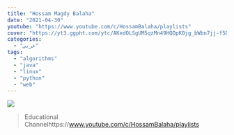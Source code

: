 ```yaml
---
title: "Hossam Magdy Balaha"
date: "2021-04-30"
youtube: "https://www.youtube.com/c/HossamBalaha/playlists"
cover: "https://yt3.ggpht.com/ytc/AKedOLSgUM5qzMn49HQDpK0jg_bWbn7jj-f5DaFFj6jtU4A=s88-c-k-c0x00ffffff-no-rj"
categories:
  - "عربي"
tags:
  - "algorithms"
  - "java"
  - "linux"
  - "python"
  - "web"
---
```


![](https://yt3.ggpht.com/ytc/AAUvwnh0RT7Zu1QkUVrDnaQVj5xN6l_IVi32xbAesjsn6uc=s176-c-k-c0x00ffffff-no-rj)

> Educational Channelhttps://www.youtube.com/c/HossamBalaha/playlists
